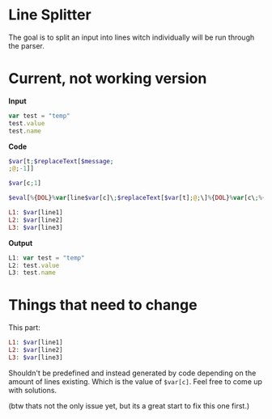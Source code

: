 # Line Splitter
The goal is to split an input into lines witch individually will be run through the parser. 

# Current, not working version
**Input**
```js
var test = "temp"
test.value
test.name
```
**Code**
```php
$var[t;$replaceText[$message;
;@;-1]]

$var[c;1]

$eval[%{DOL}%var[line$var[c]\;$replaceText[$var[t];@;\]%{DOL}%var[c\;%{DOL}%sum[%{DOL}%var[c\]\;1\]\]%{DOL}%var[line%{DOL}%var[c\]\;;-1]\]]

L1: $var[line1]
L2: $var[line2]
L3: $var[line3]
```
**Output**
```js
L1: var test = "temp"
L2: test.value
L3: test.name
```
# Things that need to change
This part:
```php
L1: $var[line1]
L2: $var[line2]
L3: $var[line3]
```
Shouldn't be predefined and instead generated by code depending on the amount of lines existing. Which is the value of `$var[c]`.
Feel free to come up with solutions.

(btw thats not the only issue yet, but its a great start to fix this one first.)
